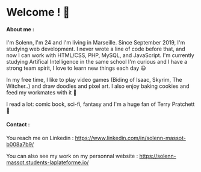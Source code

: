 # Welcome ! 👋

#### About me :

I'm Solenn, I'm 24 and I'm living in Marseille.
Since September 2019, I'm studying web development. I never wrote a line of code before that, and now I can work with HTML/CSS, PHP, MySQL, and JavaScript. 
I'm currently studying Artifical Intelligence in the same school
I'm curious and I have a strong team spirit, I love to learn new things each day :smiley:

In my free time, I like to play video games (Biding of Isaac, Skyrim, The Witcher..) and draw doodles and pixel art. I also enjoy baking cookies and feed my workmates with it  :cookie:

I read a lot: comic book, sci-fi, fantasy and I'm a huge fan of Terry Pratchett :purple_heart:



#### Contact :

You reach me on Linkedin : https://www.linkedin.com/in/solenn-massot-b008a7b9/


You can also see my work on my personnal website : https://solenn-massot.students-laplateforme.io/

